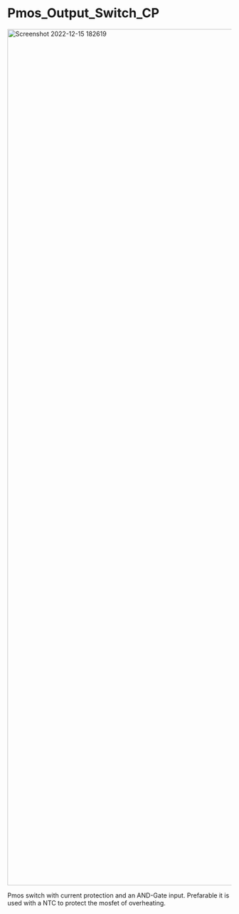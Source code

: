 # Pmos_Output_Switch_CP

<img width="1920" alt="Screenshot 2022-12-15 182619" src="https://user-images.githubusercontent.com/103216308/207927613-e805ee43-f520-4dac-924e-ae001595aab1.png">

Pmos switch with current protection and an AND-Gate input. Prefarable it is used with a NTC to protect the mosfet of overheating.
